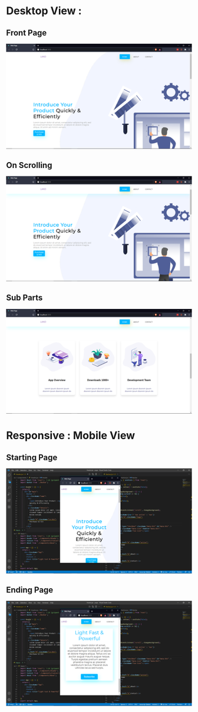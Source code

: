 # Desktop View :
## Front Page
![](samples/image1.png)

## On Scrolling
![](samples/image2.png)

## Sub Parts
![](samples/Image3.png)

# Responsive : Mobile View 
## Starting Page
![](samples/image4.png)

## Ending Page
![](samples/image5.png)

